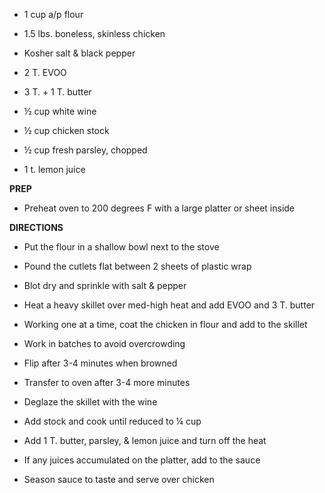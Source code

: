 -   1 cup a/p flour

-   1.5 lbs. boneless, skinless chicken

-   Kosher salt & black pepper

-   2 T. EVOO

-   3 T. + 1 T. butter

-   ½ cup white wine

-   ½ cup chicken stock

-   ½ cup fresh parsley, chopped

-   1 t. lemon juice

**PREP**

-   Preheat oven to 200 degrees F with a large platter or sheet inside

**DIRECTIONS**

-   Put the flour in a shallow bowl next to the stove

-   Pound the cutlets flat between 2 sheets of plastic wrap

-   Blot dry and sprinkle with salt & pepper

-   Heat a heavy skillet over med-high heat and add EVOO and 3 T. butter

-   Working one at a time, coat the chicken in flour and add to the
    skillet

-   Work in batches to avoid overcrowding

-   Flip after 3-4 minutes when browned

-   Transfer to oven after 3-4 more minutes

-   Deglaze the skillet with the wine

-   Add stock and cook until reduced to ¼ cup

-   Add 1 T. butter, parsley, & lemon juice and turn off the heat

-   If any juices accumulated on the platter, add to the sauce

-   Season sauce to taste and serve over chicken
